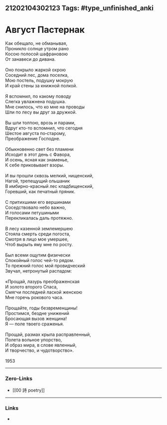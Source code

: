 21202104302123
Tags: #type_unfinished_anki 
---
# Август Пастернак

Как обещало, не обманывая,<br>Проникло солнце утром рано<br>Косою полосой шафрановою<br>От занавеси до дивана.<br><br>Оно покрыло жаркой охрою<br>Соседний лес, дома поселка,<br>Мою постель, подушку мокрую<br>И край стены за книжной полкой.<br><br>Я вспомнил, по какому поводу<br>Слегка увлажнена подушка.<br>Мне снилось, что ко мне на проводы<br>Шли по лесу вы друг за дружкой.<br><br>Вы шли толпою, врозь и парами,<br>Вдруг кто-то вспомнил, что сегодня<br>Шестое августа по‑старому,<br>Преображение Господне.<br><br>Обыкновенно свет без пламени<br>Исходит в этот день с Фавора,<br>И осень, ясная как знаменье,<br>К себе приковывает взоры.<br><br>И вы прошли сквозь мелкий, нищенский,<br>Нагой, трепещущий ольшаник<br>В имбирно-красный лес кладбищенский,<br>Горевший, как печатный пряник.<br><br>С притихшими его вершинами<br>Соседствовало небо важно,<br>И голосами петушиными<br>Перекликалась даль протяжно.<br><br>В лесу казенной землемершею<br>Стояла смерть среди погоста,<br>Смотря в лицо мое умершее,<br>Чтоб вырыть яму мне по росту.<br><br>Был всеми ощутим физически<br>Спокойный голос чей-то рядом.<br>То прежний голос мой провидческий<br>Звучал, нетронутый распадом:<br><br>«Прощай, лазурь преображенская<br>И золото второго Спаса,<br>Смягчи последней лаской женскою<br>Мне горечь рокового часа.<br><br>Прощайте, годы безвременщины!<br>Простимся, бездне унижений<br>Бросающая вызов женщина!<br>Я — поле твоего сраженья.<br><br>Прощай, размах крыла расправленный,<br>Полета вольное упорство,<br>И образ мира, в слове явленный,<br>И творчество, и чудотворство».<br><br>1953

---
### Zero-Links
- [[00 詩 poetry]]
---
### Links
-